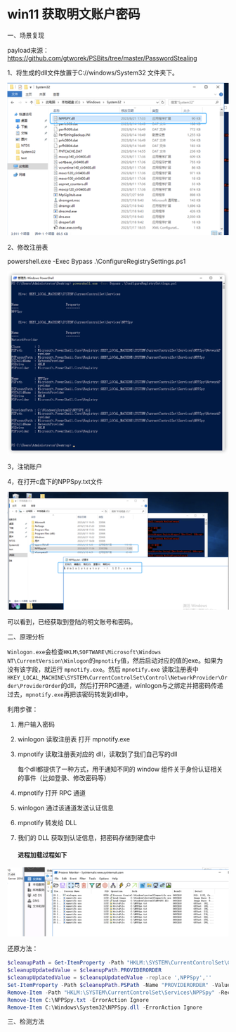 # win11 获取明文账户密码

一、场景复现 

payload来源：https://github.com/gtworek/PSBits/tree/master/PasswordStealing 

1、将生成的dll文件放置于C://windows/System32 文件夹下。

![image-20230821174028390](./assets/image-20230821174028390.png)

2、修改注册表

powershell.exe -Exec Bypass .\ConfigureRegistrySettings.ps1

![image-20211220003947606](./assets/attach-15fe2140b5a319524d5dfee83b56042c9fb2d28f.png)

3，注销账户

4，在打开c盘下的NPPSpy.txt文件

![image-20230821174345196](./assets/image-20230821174345196.png)

可以看到，已经获取到登陆的明文账号和密码。

二、原理分析

`Winlogon.exe`会检查`HKLM\SOFTWARE\Microsoft\Windows NT\CurrentVersion\Winlogon`的`mpnotify`值，然后启动对应的值的exe。如果为没有该字段，就运行 `mpnotify.exe`。然后 `mpnotify.exe` 读取注册表中`HKEY_LOCAL_MACHINE\SYSTEM\CurrentControlSet\Control\NetworkProvider\Order\ProviderOrder`的dll，然后打开RPC通道，winlogon与之绑定并把密码传递过去，`mpnotify.exe`再把该密码转发到dll中。

利用步骤：

1. 用户输入密码

2. winlogon 读取注册表 打开 mpnotify.exe

3. mpnotify 读取注册表对应的 dll，读取到了我们自己写的dll

   每个dll都提供了一种方式，用于通知不同的 window 组件关于身份认证相关的事件（比如登录、修改密码等）

4. mpnotify 打开 RPC 通道

5. winlogon 通过该通道发送认证信息

6. mpnotify 转发给 DLL

7. 我们的 DLL 获取到认证信息，把密码存储到硬盘中

   #### 进程加载过程如下

![image-20230821182016204](./assets/image-20230821182016204.png)

还原方法：

```powershell
$cleanupPath = Get-ItemProperty -Path "HKLM:\SYSTEM\CurrentControlSet\Control\NetworkProvider\Order" -Name PROVIDERORDER
$cleanupUpdatedValue = $cleanupPath.PROVIDERORDER 
$cleanupUpdatedValue = $cleanupUpdatedValue -replace ',NPPSpy',''
Set-ItemProperty -Path $cleanupPath.PSPath -Name "PROVIDERORDER" -Value $cleanupUpdatedValue
Remove-Item -Path "HKLM:\SYSTEM\CurrentControlSet\Services\NPPSpy" -Recurse -ErrorAction Ignore
Remove-Item C:\NPPSpy.txt -ErrorAction Ignore
Remove-Item C:\Windows\System32\NPPSpy.dll -ErrorAction Ignore
```

三、检测方法

